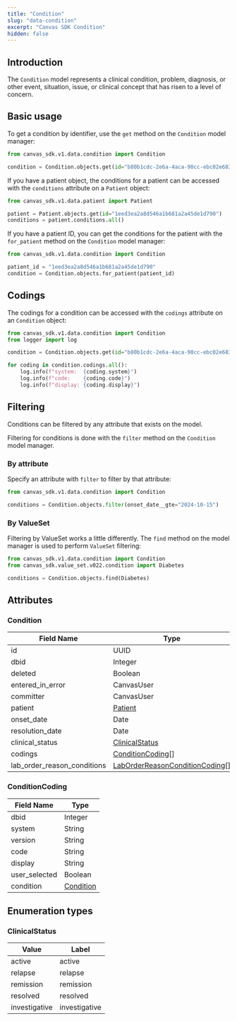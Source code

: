 ```yaml
---
title: "Condition"
slug: "data-condition"
excerpt: "Canvas SDK Condition"
hidden: false
---
```


## Introduction

The `Condition` model represents a clinical condition, problem, diagnosis, or other event, situation, issue, or clinical concept that has risen to a level of concern.

## Basic usage

To get a condition by identifier, use the `get` method on the `Condition` model manager:

```python
from canvas_sdk.v1.data.condition import Condition

condition = Condition.objects.get(id="b80b1cdc-2e6a-4aca-90cc-ebc02e683f35")
```

If you have a patient object, the conditions for a patient can be accessed with the `conditions` attribute on a `Patient` object:

```python
from canvas_sdk.v1.data.patient import Patient

patient = Patient.objects.get(id="1eed3ea2a8d546a1b681a2a45de1d790")
conditions = patient.conditions.all()
```

If you have a patient ID, you can get the conditions for the patient with the `for_patient` method on the `Condition` model manager:

```python
from canvas_sdk.v1.data.condition import Condition

patient_id = "1eed3ea2a8d546a1b681a2a45de1d790"
condition = Condition.objects.for_patient(patient_id)
```

## Codings

The codings for a condition can be accessed with the `codings` attribute on an `Condition` object:

```python
from canvas_sdk.v1.data.condition import Condition
from logger import log

condition = Condition.objects.get(id="b80b1cdc-2e6a-4aca-90cc-ebc02e683f35")

for coding in condition.codings.all():
    log.info(f"system:  {coding.system}")
    log.info(f"code:    {coding.code}")
    log.info(f"display: {coding.display}")
```

## Filtering

Conditions can be filtered by any attribute that exists on the model.

Filtering for conditions is done with the `filter` method on the `Condition` model manager.

### By attribute

Specify an attribute with `filter` to filter by that attribute:

```python
from canvas_sdk.v1.data.condition import Condition

conditions = Condition.objects.filter(onset_date__gte="2024-10-15")
```

### By ValueSet

Filtering by ValueSet works a little differently. The `find` method on the model manager is used to perform `ValueSet` filtering:

```python
from canvas_sdk.v1.data.condition import Condition
from canvas_sdk.value_set.v022.condition import Diabetes

conditions = Condition.objects.find(Diabetes)
```

## Attributes

### Condition

| Field Name                  | Type                                                                       |
|-----------------------------|----------------------------------------------------------------------------|
| id                          | UUID                                                                       |
| dbid                        | Integer                                                                    |
| deleted                     | Boolean                                                                    |
| entered_in_error            | CanvasUser                                                                 |
| committer                   | CanvasUser                                                                 |
| patient                     | [Patient](/sdk/data-patient/#patient)                                      |
| onset_date                  | Date                                                                       |
| resolution_date             | Date                                                                       |
| clinical_status             | [ClinicalStatus](#clinicalstatus)                                          |
| codings                     | [ConditionCoding](#conditioncoding)[]                                      |
| lab_order_reason_conditions | [LabOrderReasonConditionCoding](/sdk/data-labs/#laborderreasoncondition)[] |

### ConditionCoding

| Field Name    | Type                    |
|---------------|-------------------------|
| dbid          | Integer                 |
| system        | String                  |
| version       | String                  |
| code          | String                  |
| display       | String                  |
| user_selected | Boolean                 |
| condition     | [Condition](#condition) |

## Enumeration types

### ClinicalStatus

| Value         | Label         |
|---------------|---------------|
| active        | active        |
| relapse       | relapse       |
| remission     | remission     |
| resolved      | resolved      |
| investigative | investigative |

<br/>
<br/>
<br/>
